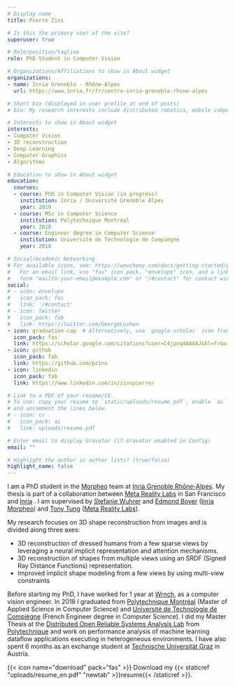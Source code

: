 ```yaml
---
# Display name
title: Pierre Zins

# Is this the primary user of the site?
superuser: true

# Role/position/tagline
role: PhD Student in Computer Vision

# Organizations/Affiliations to show in About widget
organizations:
- name: Inria Grenoble - Rhône-Alpes
  url: https://www.inria.fr/fr/centre-inria-grenoble-rhone-alpes

# Short bio (displayed in user profile at end of posts)
# bio: My research interests include distributed robotics, mobile computing and programmable matter.

# Interests to show in About widget
interests:
- Computer Vision
- 3D reconstruction
- Deep Learning
- Computer Graphics
- Algorithms

# Education to show in About widget
education:
  courses:
  - course: PhD in Computer Vision (in progress)
    institution: Inria / Université Grenoble Alpes
    year: 2019
  - course: MSc in Computer Science
    institution: Polytechnique Montréal
    year: 2018
  - course: Engineer degree in Computer Science
    institution: Université de Technologie de Compiègne
    year: 2018

# Social/Academic Networking
# For available icons, see: https://wowchemy.com/docs/getting-started/page-builder/#icons
#   For an email link, use "fas" icon pack, "envelope" icon, and a link in the
#   form "mailto:your-email@example.com" or "/#contact" for contact widget.
social:
# - icon: envelope
#   icon_pack: fas
#   link: '/#contact'
# - icon: twitter
#   icon_pack: fab
#   link: https://twitter.com/GeorgeCushen
- icon: graduation-cap  # Alternatively, use `google-scholar` icon from `ai` icon pack
  icon_pack: fas
  link: https://scholar.google.com/citations?user=C4jpnq4AAAAJ&hl=fr&oi=ao
- icon: github
  icon_pack: fab
  link: https://github.com/pzins
- icon: linkedin
  icon_pack: fab
  link: https://www.linkedin.com/in/zinspierre/

# Link to a PDF of your resume/CV.
# To use: copy your resume to `static/uploads/resume.pdf`, enable `ai` icons in `params.toml`, 
# and uncomment the lines below.
# - icon: cv
#   icon_pack: ai
#   link: uploads/resume.pdf

# Enter email to display Gravatar (if Gravatar enabled in Config)
email: ""

# Highlight the author in author lists? (true/false)
highlight_name: false
---
```

I am a PhD student in the [Morpheo](https://team.inria.fr/morpheo/) team at [Inria Grenoble Rhône-Alpes](https://www.inria.fr/fr/centre-inria-grenoble-rhone-alpes).
My thesis is part of a collaboration between [Meta Reality Labs](https://tech.fb.com/ar-vr/) in San Francisco and [Inria](https://www.inria.fr/en) .
I am supervised by [Stefanie Wuhrer](http://morpheo.inrialpes.fr/~wuhrer/) and [Edmond Boyer](http://morpheo.inrialpes.fr/people/Boyer/) ([Inria](https://www.inria.fr/en) [Morpheo](https://team.inria.fr/morpheo/)) and [Tony Tung](https://sites.google.com/site/tony2ng/) ([Meta Reality Labs](https://tech.fb.com/ar-vr/)).

My research focuses on 3D shape reconstruction from images and is divided along three axes:
* 3D reconstruction of dressed humans from a few sparse views by leveraging a neural implicit representation and attention mechanisms.
* 3D reconstruction of shapes from multiple views using an SRDF (Signed Ray Distance Functions) representation.
* Improved implicit shape modeling from a few views by using multi-view constraints


Before starting my PhD, I have worked for 1 year at [Wrnch](https://wrnch.ai/), as a computer vision engineer. In 2018 I graduated from [Polytechnique Montréal](https://www.polymtl.ca/) (Master of Applied Science in Computer Science) and [Université de Technologie de Compiègne](https://www.utc.fr/) (French Engineer degree in Computer Science). I did my Master Thesis at the [Distributed Open Reliable Systems Analysis Lab](https://www.dorsal.polymtl.ca/fr/) from [Polytechnique](https://www.polymtl.ca/) and work on performance analysis of machine learning dataflow applications executing in heterogeneous environments. I have also spent 6 months as an exchange student at [Technische Universität Graz](https://www.tugraz.at/home/) in Austria.

{{< icon name="download" pack="fas" >}} Download my {{< staticref "uploads/resume_en.pdf" "newtab" >}}resume{{< /staticref >}}.
